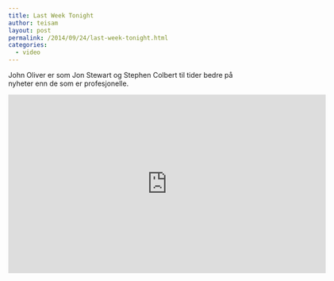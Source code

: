 ```yaml
---
title: Last Week Tonight
author: teisam
layout: post
permalink: /2014/09/24/last-week-tonight.html
categories:
  - video
---
```

John Oliver er som Jon Stewart og Stephen Colbert til tider bedre på nyheter enn de som er profesjonelle.

<iframe width="640" height="360" src="https://www.youtube.com/embed/KUdHIatS36A" frameborder="0" allowfullscreen></iframe>